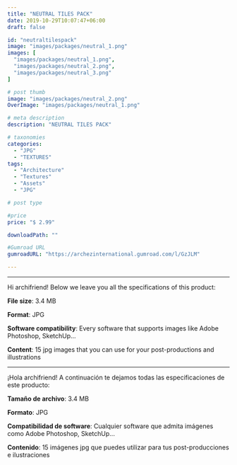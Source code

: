 ```yaml
---
title: "NEUTRAL TILES PACK"
date: 2019-10-29T10:07:47+06:00
draft: false

id: "neutraltilespack"
image: "images/packages/neutral_1.png"
images: [
  "images/packages/neutral_1.png",
  "images/packages/neutral_2.png",
  "images/packages/neutral_3.png"
]

# post thumb
image: "images/packages/neutral_2.png"
OverImage: "images/packages/neutral_1.png"

# meta description
description: "NEUTRAL TILES PACK"

# taxonomies
categories:
  - "JPG"
  - "TEXTURES"
tags:
  - "Architecture"
  - "Textures"
  - "Assets"
  - "JPG"

# post type

#price
price: "$ 2.99"

downloadPath: ""

#Gumroad URL
gumroadURL: "https://archezinternational.gumroad.com/l/GzJLM"

---
```


___

Hi archifriend! Below we leave you all the specifications of this product:

**File size**: 3.4 MB

**Format**: JPG

**Software compatibility**: Every software that supports images like Adobe Photoshop, SketchUp...

**Content**: 15 jpg images that you can use for your post-productions and illustrations

_____

¡Hola archifriend! A continuación te dejamos todas las especificaciones de este producto:

**Tamaño de archivo**: 3.4 MB

**Formato**: JPG

**Compatibilidad de software**: Cualquier software que admita imágenes como Adobe Photoshop, SketchUp...

**Contenido**: 15 imágenes jpg que puedes utilizar para tus post-producciones e ilustraciones